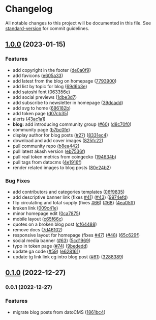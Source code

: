 # Changelog

All notable changes to this project will be documented in this file. See [standard-version](https://github.com/conventional-changelog/standard-version) for commit guidelines.

## [1.0.0](https://github.com/akash-network/website/compare/v0.1.0...v1.0.0) (2023-01-15)

### Features

* add copyright in the footer ([de0a0f9](https://github.com/akash-network/website/commit/de0a0f930b76beca9240bec0694605fd6a55b5b2))
* add favicons ([e605a33](https://github.com/akash-network/website/commit/e605a33474305941ac2bbb37dffb4a48e20fefcc))
* add latest from the blog on homepage ([7793900](https://github.com/akash-network/website/commit/7793900cef82bafe2c23099cb15ce08785f15da6))
* add list by topic for blog ([69d6b3e](https://github.com/akash-network/website/commit/69d6b3e08e2cac78b13dd12b8ff63801295bb642))
* add satoshi font ([063356e](https://github.com/akash-network/website/commit/063356e80aad5ad7681104087e057e4cf17864d9))
* add social previews ([1dbe3d7](https://github.com/akash-network/website/commit/1dbe3d7339fd0cec84b2f59aab95915a77e2f532))
* add subscribe to newsletter in homepage ([39dcadd](https://github.com/akash-network/website/commit/39dcadd4f7b5e3fb49f4cda6f0f99006699831a7))
* add svg to home ([686182b](https://github.com/akash-network/website/commit/686182b58c742c2be064f09ee957e778bbd12f33))
* add token page ([d07cb35](https://github.com/akash-network/website/commit/d07cb355090f1778b85551082fabb197075f26be))
* alerts ([43ac1a1](https://github.com/akash-network/website/commit/43ac1a18e57556ea9c888af81c4e789695fc708a))
* **blog:** add introducing community group ([#60](https://github.com/akash-network/website/issues/60)) ([d8c70f0](https://github.com/akash-network/website/commit/d8c70f06d537a7faa4bd17791a3c25c73108dbd2))
* community page ([b7bc0fe](https://github.com/akash-network/website/commit/b7bc0fefbfb15495a25231fe8314190f0ad65767))
* display author for blog posts ([#27](https://github.com/akash-network/website/issues/27)) ([8331ec4](https://github.com/akash-network/website/commit/8331ec4bb02673332b7130ae6e7aa34c78fdf068))
* download and add cover images ([825fc22](https://github.com/akash-network/website/commit/825fc222c2efa492cad7db41437bab4802a3644d))
* pull community repo ([b8ea442](https://github.com/akash-network/website/commit/b8ea442c30aa9ddfbd041199056c80ec9f916d4f))
* pull latest akash version ([eb7536f](https://github.com/akash-network/website/commit/eb7536f2f824f8f131e8941e40e9a65f1ce81ad8))
* pull real token metrics from coingecko ([194634b](https://github.com/akash-network/website/commit/194634bc9a0ec67bdd4bd9b69f49566b8aae9c24))
* pull tags from datocms ([4e1916f](https://github.com/akash-network/website/commit/4e1916f7111a917e874f678c5e16a729986632c1))
* render related images to blog posts ([80e24b2](https://github.com/akash-network/website/commit/80e24b2b18c27484c4dc911b887ce187dad95839))

### Bug Fixes

* add contributors and categories templates ([06f9835](https://github.com/akash-network/website/commit/06f98352d3f3666539010964b81047e4f67eda8b))
* add descriptive banner link (fixes [#41](https://github.com/akash-network/website/issues/41)) ([#43](https://github.com/akash-network/website/issues/43)) ([9974efd](https://github.com/akash-network/website/commit/9974efd82399595fa02c262456a09493f035bc67))
* flip circulating and total supply (fixes [#66](https://github.com/akash-network/website/issues/66)) ([#68](https://github.com/akash-network/website/issues/68)) ([4ea05ff](https://github.com/akash-network/website/commit/4ea05ffe5833e919f0b80f3fa89dd45e6cef835e))
* kraken link ([009c41e](https://github.com/akash-network/website/commit/009c41ed628d78262fb0c211c37c0df525728e13))
* minor homepage edit ([0ca7875](https://github.com/akash-network/website/commit/0ca78752edb3d3a71ac4bfdf47e47b3c4dac799e))
* mobile layout ([c65f66c](https://github.com/akash-network/website/commit/c65f66cb898d1e628d45f3e1718cf9c613787ed6))
* quotes on a broken blog post ([cf64488](https://github.com/akash-network/website/commit/cf644888e27955a45d89384ac0bec15119518650))
* remove docs ([7d46102](https://github.com/akash-network/website/commit/7d46102b32c791446297369bdc4f6b259f6bc6a9))
* responsive layout for homepage (fixes [#47](https://github.com/akash-network/website/issues/47)) ([#48](https://github.com/akash-network/website/issues/48)) ([65c629f](https://github.com/akash-network/website/commit/65c629ff00e8d6f2f08bbf6d7dc9c0b20491c97a))
* social media banner ([#63](https://github.com/akash-network/website/issues/63)) ([5cd1969](https://github.com/akash-network/website/commit/5cd19695103a432c3efaf8f1dc27e311880f5edd))
* typo in token page ([#74](https://github.com/akash-network/website/issues/74)) ([9bededd](https://github.com/akash-network/website/commit/9bededd156722376dc06283562c35bf39f244bcf))
* update ga code ([#59](https://github.com/akash-network/website/issues/59)) ([e628161](https://github.com/akash-network/website/commit/e6281610e07ac52683ba666fe8132d0270df52c0))
* update tg link link cg intro blog post ([#61](https://github.com/akash-network/website/issues/61)) ([3288389](https://github.com/akash-network/website/commit/32883898cb816d8f81c241d5f9344753c3528439))

## [0.1.0](https://github.com/akash-network/website/compare/v0.0.1...v0.1.0) (2022-12-27)

### 0.0.1 (2022-12-27)

### Features

* migrate blog posts from datoCMS ([1861bc4](https://github.com/akash-network/website/commit/1861bc428733ab4731249014de72a92bb0f60b8b))
